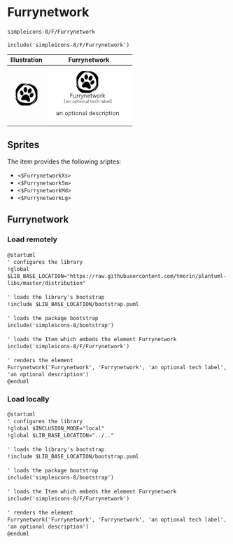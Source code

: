 # Furrynetwork


```text
simpleicons-8/F/Furrynetwork
```

```text
include('simpleicons-8/F/Furrynetwork')
```



| Illustration | Furrynetwork |
| :---: | :---: |
| ![illustration for Illustration](../../simpleicons-8/F/Furrynetwork.png) | ![illustration for Furrynetwork](../../simpleicons-8/F/Furrynetwork.Local.png) |



## Sprites
The item provides the following sriptes:

- `<$FurrynetworkXs>`
- `<$FurrynetworkSm>`
- `<$FurrynetworkMd>`
- `<$FurrynetworkLg>`





## Furrynetwork

### Load remotely
```plantuml
@startuml
' configures the library
!global $LIB_BASE_LOCATION="https://raw.githubusercontent.com/tmorin/plantuml-libs/master/distribution"

' loads the library's bootstrap
!include $LIB_BASE_LOCATION/bootstrap.puml

' loads the package bootstrap
include('simpleicons-8/bootstrap')

' loads the Item which embeds the element Furrynetwork
include('simpleicons-8/F/Furrynetwork')

' renders the element
Furrynetwork('Furrynetwork', 'Furrynetwork', 'an optional tech label', 'an optional description')
@enduml
```

### Load locally
```plantuml
@startuml
' configures the library
!global $INCLUSION_MODE="local"
!global $LIB_BASE_LOCATION="../.."

' loads the library's bootstrap
!include $LIB_BASE_LOCATION/bootstrap.puml

' loads the package bootstrap
include('simpleicons-8/bootstrap')

' loads the Item which embeds the element Furrynetwork
include('simpleicons-8/F/Furrynetwork')

' renders the element
Furrynetwork('Furrynetwork', 'Furrynetwork', 'an optional tech label', 'an optional description')
@enduml
```

